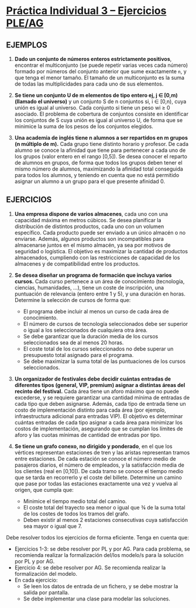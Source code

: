 # [Práctica Individual 3 – Ejercicios PLE/AG](https://github.com/IvanSevill/ADDA-Lab3)

## EJEMPLOS

1. **Dado un conjunto de números enteros estrictamente positivos**, encontrar el multiconjunto (se puede repetir varias veces cada número) formado por números del conjunto anterior que sume exactamente `n`, y que tenga el menor tamaño. El tamaño de un multiconjunto es la suma de todas las multiplicidades para cada uno de sus elementos.  

2. **Se tiene un conjunto U de m elementos de tipo entero ej, j ∈ [0,m) (llamado el universo)** y un conjunto S de n conjuntos si, i ∈ [0,n), cuya unión es igual al universo. Cada conjunto si tiene un peso wi ≥ 0 asociado. El problema de cobertura de conjuntos consiste en identificar los conjuntos de S cuya unión es igual al universo U, de forma que se minimice la suma de los pesos de los conjuntos elegidos. 

3. **Una academia de inglés tiene n alumnos a ser repartidos en m grupos (n múltiplo de m).** Cada grupo tiene distinto horario y profesor. De cada alumno se conoce la afinidad que tiene para pertenecer a cada uno de los grupos (valor entero en el rango [0,5]). Se desea conocer el reparto de alumnos en grupos, de forma que todos los grupos deben tener el mismo número de alumnos, maximizando la afinidad total conseguida para todos los alumnos, y teniendo en cuenta que no está permitido asignar un alumno a un grupo para el que presente afinidad 0.  

## EJERCICIOS

1. **Una empresa dispone de varios almacenes**, cada uno con una capacidad máxima en metros cúbicos. Se desea planificar la distribución de distintos productos, cada uno con un volumen específico. Cada producto puede ser enviado a un único almacén o no enviarse. Además, algunos productos son incompatibles para almacenarse juntos en el mismo almacén, ya sea por motivos de seguridad o logística. El objetivo es maximizar la cantidad de productos almacenados, cumpliendo con las restricciones de capacidad de los almacenes y de compatibilidad entre los productos. 

2. **Se desea diseñar un programa de formación que incluya varios cursos.** Cada curso pertenece a un área de conocimiento (tecnología, ciencias, humanidades, …), tiene un coste de inscripción, una puntuación de relevancia (entero entre 1 y 5), y una duración en horas. Determine la selección de cursos de forma que: 

    - El programa debe incluir al menos un curso de cada área de conocimiento. 
    - El número de cursos de tecnología seleccionados debe ser superior o igual a los seleccionados de cualquiera otra área. 
    - Se debe garantizar que la duración media de los cursos seleccionados sea de al menos 20 horas. 
    - El coste total de los cursos seleccionados no debe superar un presupuesto total asignado para el programa. 
    - Se debe maximizar la suma total de las puntuaciones de los cursos seleccionados.

3. **Un organizador de festivales debe decidir cuántas entradas de diferentes tipos (general, VIP, premium) asignar a distintas áreas del recinto del festival.** Cada área tiene un aforo máximo que no puede excederse, y se requiere garantizar una cantidad mínima de entradas de cada tipo que deben asignarse. Además, cada tipo de entrada tiene un costo de implementación distinto para cada área (por ejemplo, infraestructura adicional para entradas VIP). El objetivo es determinar cuántas entradas de cada tipo asignar a cada área para minimizar los costos de implementación, asegurando que se cumplan los límites de aforo y las cuotas mínimas de cantidad de entradas por tipo. 

4. **Se tiene un grafo conexo, no dirigido y ponderado**, en el que los vértices representan estaciones de tren y las aristas representan tramos entre estaciones. De cada estación se conoce el número medio de pasajeros diarios, el número de empleados, y la satisfacción media de los clientes (real en [0,10]). De cada tramo se conoce el tiempo medio que se tarda en recorrerlo y el coste del billete. Determine un camino que pase por todas las estaciones exactamente una vez y vuelva al origen, que cumpla que: 

    - Minimice el tiempo medio total del camino. 
    - El coste total del trayecto sea menor o igual que ¾ de la suma total de los costes de todos los tramos del grafo.  
    - Deben existir al menos 2 estaciones consecutivas cuya satisfacción sea mayor o igual que 7. 

Debe resolver todos los ejercicios de forma eficiente. Tenga en cuenta que:  

- Ejercicios 1-3: se debe resolver por PL y por AG. Para cada problema, se recomienda realizar la formalización del/los modelo/s para la solución por PL y por AG. 
- Ejercicio 4: se debe resolver por AG. Se recomienda realizar la formalización del modelo. 
- En cada ejercicio:  
  - Se leen los datos de entrada de un fichero, y se debe mostrar la salida por pantalla. 
  - Se debe implementar una clase para modelar las soluciones. 
